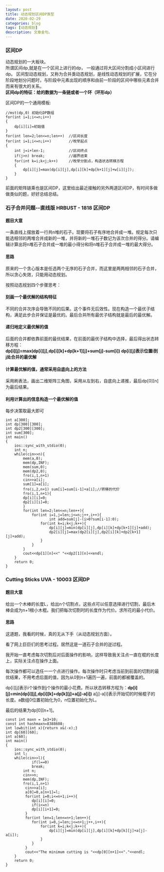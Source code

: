 ```yaml
---
layout: post
title: 动态规划区间DP类型
date: 2020-02-29
categories: blog
tags: [动态规划]
description: 文章金句。
---
```


### 区间DP
动态规划的一大板块。<br>
所谓区间dp,就是在一个区间上进行的dp， 一般通过将大区间分割成小区间进行dp。 
区间型动态规划，又称为合并类动态规划，是线性动态规划的扩展，它在分阶段地划分问题时，与阶段中元素出现的顺序和由前一阶段的区间中哪些元素合并而来有很大的关系。<br>
**区间dp的特征：给的数据为一条链或者一个环（环形dp）**

区间DP的一个通用模板:
```
//mst(dp,0) 初始化DP数组
for(int i=1;i<=n;i++)
{
    dp[i][i]=初始值
}
for(int len=2;len<=n;len++)  //区间长度
for(int i=1;i<=n;i++)        //枚举起点
{
    int j=i+len-1;           //区间终点
    if(j>n) break;           //越界结束
    for(int k=i;k<j;k++)     //枚举分割点，构造状态转移方程
    {
        dp[i][j]=max(dp[i][j],dp[i][k]+dp[k+1][j]+w[i][j]);
    }
}
```

前面的矩阵链乘也是区间DP，这里给出最近接触的另外两道区间DP，有时间多做做类似的题，好好总结总结。


### 石子合并问题--直线版 HRBUST - 1818 区间DP
#### 题目大意
一条直线上摆放着一行共n堆的石子。现要将石子有序地合并成一堆。规定每次只能选相邻的两堆合并成新的一堆，并将新的一堆石子数记为该次合并的得分。请编辑计算出将n堆石子合并成一堆的最小得分和将n堆石子合并成一堆的最大得分。

#### 思路
原来的一个贪心版本是任选两个无序的石子合并，而这里是两两相邻的石子合并，所以贪心失效，只能用动态规划。<br>

按照动态规划四个步骤思考：

#### 刻画一个最优解的结构特征
不同的合并次序会导致不同的后果。这个事件无后效性。现在构造一个最优子结构，满足此步合并保证是最优的。最后合并所有最优子结构就是最后的最优解。

#### 递归地定义最优解的值
后面的合并都依靠前面的最优结果，在前面的最优子结构中选择，最后得出状态转移方程：<br>
**dp[i][j]=max(dp[i][j],dp[i][k]+dp[k+1][j]+sum[j]-sum[i]) dp[i][j]表示位置i到j处合并的最优解**

#### 计算最优解的值，通常采用自底向上的方法
采用刷表法，画出二维矩阵三角图，采用从左到右，自底向上递推，最后dp[0][n]为最后结果。

#### 利用计算出的信息构造一个最优解的值
每步决策取最大即可

```
int a[300];
int dp[300][300];
int dp2[300][300];
int sum[300];
int main()
{
    ios::sync_with_stdio(0);
    int n;
    while(cin>>n){
        mem(a,0);
        mem(dp,INF);
        mem(sum,0);
        mem(dp2,0);
        fro(i,1,n+1)
        cin>>a[i];
        sum[1]=a[1];
        fro(i,2,n+1) sum[i]=sum[i-1]+a[i];//转移的代价
        fro(i,1,n+1){
        dp[i][i]=0;
        dp2[i][i]=0;
        }
        for(int len=2;len<=n;len++){
            for(int i=1,j=len;j<=n;j++,i++){
                    int add=sum[j]-(i>0?sum[i-1]:0);
                for(int k=i;k<j;k++){
                    dp[i][j]=min(dp[i][j],dp[i][k]+dp[k+1][j]+add);
                    dp2[i][j]=max(dp2[i][j],dp2[i][k]+dp2[k+1][j]+add);
                }
            }
        }
        cout<<dp[1][n]<<" "<<dp2[1][n]<<endl;
    }
    return 0;
}
```

### Cutting Sticks UVA - 10003 区间DP
#### 题目大意
给出一个木棒的长度L，给出n个切割点，这些点可以任意选择进行切割，最后木棒会成为n+1根小木棍。我们把每次切割时的长度作为代价。求所花的最小代价。
#### 思路
这道题，我看的时候，真的无从下手（从动态规划方面）。<br>

看了网上巨巨们的思考过程。居然这是一道石子合并的逆过程。<br>

我开始一直考虑每次切割后对后面操作的影响，这样导致我关注点一直在棍的长度上，实际关注点在操作上面。

每次操作都可以选任一一个点进行操作。每次操作时只考虑当前到前面的切割的最优结果，不用考虑后面的值，因为从0到n+1遍历一遍，前面的都被覆盖的。<br>

dp[i][j]表示i个操作到j个操作的最小花费。所以状态转移方程为：**dp[i][j]=min(dp[i][j],dp[i][k]+dp[k][j]+a[j]-a[i])** a[j]-a[i]表示开始切的时候棍子的长度。a数组0位置初始化为0，n位置初始化为L。

最后的结果为dp[0][n+1]。

```
const int maxn = 1e3+10;
const int hashmaxn=8388608;
int lowbit(int x){return x&(-x);}
int dp[60][60];
int a[60];
int main()
{
    ios::sync_with_stdio(0);
    int l;
    while(cin>>l){
            if(l==0)
            break;
        int n;
        cin>>n;
        mem(dp,INF);
        fro(i,1,n+1)
         cin>>a[i];
         a[0]=0,a[n+1]=l;
         for(int i=0;i<=n+1;i++){
            dp[i][i]=0;
            if(i<=n)
            dp[i][i+1]=0;
         }
         for(int len=1;len<=n+1;len++){
            for(int i=0,j=len;j<=n+1;j++,i++){
                for(int k=i;k<j;k++){
                    dp[i][j]=min(dp[i][j],dp[i][k]+dp[k][j]+a[j]-a[i]);
                }
            }
         }
         cout<<"The minimum cutting is "<<dp[0][n+1]<<"."<<endl;
    }
    return 0;
}
```








